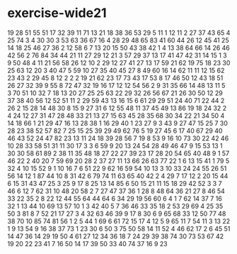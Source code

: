 # exercise-wide21
19
28
51
55
51
17
32
39
11
71
13
21
18
38
36
53
29
5
11
1
12
11
2
27
37
43
65
4
25
74
3
4
30
30
3
53
63
36
67
16
4
28
29
48
65
83
41
60
44
26
12
45
41
25
14
18
25
46
27
36
2
12
58
6
7
13
20
15
50
43
38
42
1
4
13
38
64
66
14
26
46
42
56
2
76
84
34
44
21
11
27
29
12
21
3
57
29
37
13
17
41
47
42
31
14
15
1
3
9
50
48
4
11
21
56
58
26
12
10
2
29
12
27
41
27
13
17
59
21
62
19
75
18
23
30
25
63
12
20
3
40
47
5
59
10
27
35
40
45
27
8
49
60
16
14
62
11
11
12
15
62
23
43
2
29
45
8
12
2
2
2
19
21
62
23
17
73
43
17
53
8
17
46
50
12
43
18
51
26
27
32
39
9
55
8
72
47
32
19
16
17
12
12
54
56
2
9
31
35
66
14
48
13
11
5
3
70
51
10
32
7
18
13
20
27
25
25
63
22
29
32
26
56
67
21
26
30
50
12
29
37
38
40
56
12
52
51
11
2
29
59
43
13
16
15
6
61
29
29
51
24
40
71
22
44
2
26
2
15
28
14
48
30
8
15
9
27
31
6
12
55
48
11
37
45
49
13
86
19
18
24
32
2
4
24
12
27
31
47
28
48
33
21
13
27
15
63
45
28
35
68
30
34
22
21
34
50
4
14
18
66
1
21
29
47
16
13
28
38
1
16
29
40
1
23
27
9
3
43
9
27
47
15
25
7
30
28
23
38
52
57
82
7
25
15
25
39
29
49
62
76
5
19
27
45
6
17
40
67
29
40
46
43
52
24
47
82
23
13
11
24
18
39
28
56
7
19
8
53
9
16
10
73
30
22
42
46
10
28
33
58
51
31
11
30
17
3
3
6
59
9
20
13
24
54
28
49
46
47
9
15
53
13
1
30
30
58
61
89
2
38
11
35
48
18
27
22
27
39
23
17
28
20
54
65
40
48
9
1
57
46
22
2
40
20
7
59
69
20
28
2
37
27
11
13
66
26
63
77
22
1
6
13
15
41
1
79
5
32
4
10
15
52
9
1
10
16
7
6
51
22
9
62
16
59
54
10
13
3
10
33
24
24
55
26
51
56
14
12
1
87
44
10
8
31
42
6
79
74
11
63
65
40
42
2
4
29
7
17
12
2
20
15
44
6
15
31
43
47
25
3
25
9
17
8
25
13
14
85
6
50
15
21
11
15
18
29
42
52
3
3
7
46
6
12
7
62
31
10
48
20
58
2
7
27
47
37
36
1
28
8
48
64
36
21
27
8
46
54
33
22
35
2
8
22
12
44
55
64
44
64
6
34
29
19
56
60
6
4
1
7
62
14
37
7
16
32
1
13
44
10
69
13
57
10
1
3
42
40
5
7
36
46
33
35
18
2
53
29
69
4
25
35
50
3
81
8
7
52
21
17
27
3
4
32
63
46
39
9
17
8
30
6
9
65
68
33
12
50
77
48
38
70
10
85
74
81
56
1
2
5
44
1
69
6
61
72
15
17
4
12
5
9
65
11
7
54
11
3
13
22
1
9
13
54
9
16
38
37
73
1
23
30
6
50
3
75
50
58
14
11
52
4
46
62
17
2
6
45
51
14
47
36
14
29
19
50
4
61
27
12
34
36
18
7
24
29
39
38
74
30
73
53
67
42
19
20
22
23
41
7
16
50
14
17
39
50
33
40
74
37
16
9
23
